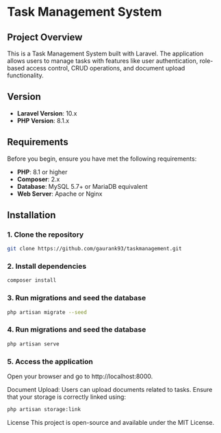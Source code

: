 # Task Management System

## Project Overview

This is a Task Management System built with Laravel. The application allows users to manage tasks with features like user authentication, role-based access control, CRUD operations, and document upload functionality.

## Version

- **Laravel Version**: 10.x
- **PHP Version**: 8.1.x

## Requirements

Before you begin, ensure you have met the following requirements:

- **PHP**: 8.1 or higher
- **Composer**: 2.x
- **Database**: MySQL 5.7+ or MariaDB equivalent
- **Web Server**: Apache or Nginx

## Installation

### 1. Clone the repository

```bash
git clone https://github.com/gaurank93/taskmanagement.git
```
### 2. Install dependencies
```bash
composer install
```
### 3. Run migrations and seed the database
```bash
php artisan migrate --seed
```
### 4. Run migrations and seed the database
```bash
php artisan serve
```
### 5.  Access the application
Open your browser and go to http://localhost:8000.

Document Upload: Users can upload documents related to tasks. Ensure that your storage is correctly linked using:
```bash
php artisan storage:link
```
License
This project is open-source and available under the MIT License.
